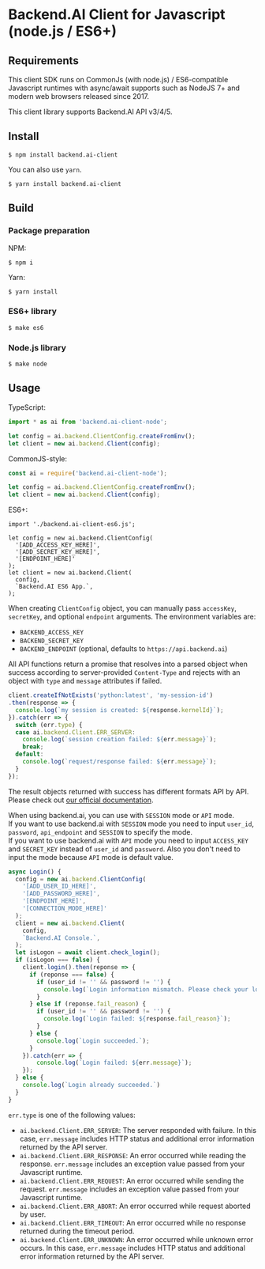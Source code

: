 # Backend.AI Client for Javascript (node.js / ES6+)

## Requirements

This client SDK runs on CommonJs (with node.js) / ES6-compatible Javascript runtimes with async/await supports
such as NodeJS 7+ and modern web browsers released since 2017.

This client library supports Backend.AI API v3/4/5.

## Install

```console
$ npm install backend.ai-client
```
You can also use `yarn`.

```console
$ yarn install backend.ai-client
```

## Build

### Package preparation

NPM: 
```console
$ npm i
```

Yarn:
```console
$ yarn install
```

### ES6+ library

```console
$ make es6
```

### Node.js library

```console
$ make node 
```

## Usage

TypeScript:
```typescript
import * as ai from 'backend.ai-client-node';

let config = ai.backend.ClientConfig.createFromEnv();
let client = new ai.backend.Client(config);
```

CommonJS-style:
```javascript
const ai = require('backend.ai-client-node');

let config = ai.backend.ClientConfig.createFromEnv();
let client = new ai.backend.Client(config);
```

ES6+:
```
import './backend.ai-client-es6.js';

let config = new ai.backend.ClientConfig(
  '[ADD_ACCESS_KEY_HERE]',
  '[ADD_SECRET_KEY_HERE]',
  '[ENDPOINT_HERE]'
);
let client = new ai.backend.Client(
  config,
  `Backend.AI ES6 App.`,
);
```

When creating `ClientConfig` object, you can manually pass `accessKey`,
`secretKey`, and optional `endpoint` arguments.
The environment variables are:
* `BACKEND_ACCESS_KEY`
* `BACKEND_SECRET_KEY`
* `BACKEND_ENDPOINT` (optional, defaults to `https://api.backend.ai`)

All API functions return a promise that resolves into a parsed object
when success according to server-provided `Content-Type` and rejects with an
object with `type` and `message` attributes if failed.

```javascript
client.createIfNotExists('python:latest', 'my-session-id')
.then(response => {
  console.log(`my session is created: ${response.kernelId}`);
}).catch(err => {
  switch (err.type) {
  case ai.backend.Client.ERR_SERVER:
    console.log(`session creation failed: ${err.message}`);
    break;
  default:
    console.log(`request/response failed: ${err.message}`);
  }
});
```

The result objects returned with success has different formats API by API.
Please check out [our official documentation](https://docs.backend.ai/).

When using backend.ai, you can use with `SESSION` mode or `API` mode.  
If you want to use backend.ai with `SESSION` mode you need to input `user_id`, `password`, `api_endpoint` and `SESSION` to specify the mode.  
If you want to use backend.ai with `API` mode you need to input `ACCESS_KEY` and `SECRET_KEY` instead of `user_id` and `password`. Also you don't need to input the mode because `API` mode is default value.

```javascript
async Login() {
  config = new ai.backend.ClientConfig(
    '[ADD_USER_ID_HERE]',
    '[ADD_PASSWORD_HERE]',
    '[ENDPOINT_HERE]',
    '[CONNECTION_MODE_HERE]'
  );
  client = new ai.backend.Client(
    config,
    `Backend.AI Console.`,
  );
  let isLogon = await client.check_login();
  if (isLogon === false) {
    client.login().then(reponse => {
      if (reponse === false) {
        if (user_id != '' && password != '') {
          console.log(`Login information mismatch. Please check your login information.`);
        }
      } else if (reponse.fail_reason) {
        if (user_id != '' && password != '') {
          console.log(`Login failed: ${response.fail_reason}`);
        }
      } else {
        console.log(`Login succeeded.`);
      }
    }).catch(err => {
        console.log(`Login failed: ${err.message}`);
    });
  } else {
    console.log(`Login already succeeded.`)
  }
}
```

`err.type` is one of the following values:

* `ai.backend.Client.ERR_SERVER`: The server responded with failure.
  In this case, `err.message` includes HTTP status and additional error information
  returned by the API server.
* `ai.backend.Client.ERR_RESPONSE`: An error occurred while reading the response.
  `err.message` includes an exception value passed from your Javascript runtime.
* `ai.backend.Client.ERR_REQUEST`: An error occurred while sending the request.
  `err.message` includes an exception value passed from your Javascript runtime.
* `ai.backend.Client.ERR_ABORT`: An error occurred while request aborted by user.
* `ai.backend.Client.ERR_TIMEOUT`: An error occurred while no response returned during the timeout period.
* `ai.backend.Client.ERR_UNKNOWN`: An error occurred while unknown error occurs.
  In this case, `err.message` includes HTTP status and additional error information
  returned by the API server.